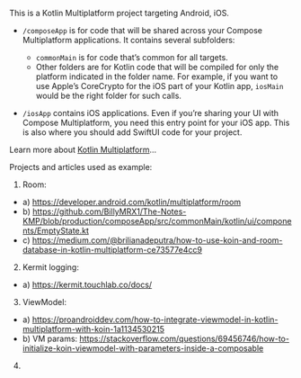 This is a Kotlin Multiplatform project targeting Android, iOS.

* `/composeApp` is for code that will be shared across your Compose Multiplatform applications.
  It contains several subfolders:
  - `commonMain` is for code that’s common for all targets.
  - Other folders are for Kotlin code that will be compiled for only the platform indicated in the folder name.
    For example, if you want to use Apple’s CoreCrypto for the iOS part of your Kotlin app,
    `iosMain` would be the right folder for such calls.

* `/iosApp` contains iOS applications. Even if you’re sharing your UI with Compose Multiplatform, 
  you need this entry point for your iOS app. This is also where you should add SwiftUI code for your project.


Learn more about [Kotlin Multiplatform](https://www.jetbrains.com/help/kotlin-multiplatform-dev/get-started.html)…

Projects and articles used as example: 
1. Room: 
  - a) https://developer.android.com/kotlin/multiplatform/room
  - b) https://github.com/BillyMRX1/The-Notes-KMP/blob/production/composeApp/src/commonMain/kotlin/ui/components/EmptyState.kt
  - c) https://medium.com/@brilianadeputra/how-to-use-koin-and-room-database-in-kotlin-multiplatform-ce73577e4cc9
2. Kermit logging: 
  - a) https://kermit.touchlab.co/docs/
3. ViewModel: 
  - a) https://proandroiddev.com/how-to-integrate-viewmodel-in-kotlin-multiplatform-with-koin-1a1134530215
  - b) VM params: https://stackoverflow.com/questions/69456746/how-to-initialize-koin-viewmodel-with-parameters-inside-a-composable
4.
